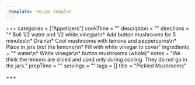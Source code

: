 ```yaml
---
_template: recipe_temples
---
```




+++
categories = ["Appetizers"]
cookTime = ""
description = ""
directions = "* Boil 1/2 water and 1/2 white vinegar\n* Add button mushrooms for 5 minutes\n* Drain\n* Cool mushrooms with lemons and peppercorns\n* Place in jars (not the lemons)\n* Fill with white vinegar to cover"
ingredients = "* water\n* White vinegar\n* button mushrooms (whole)"
notes = "We think the lemons are sliced and used only during cooling. They do not go in the jars."
prepTime = ""
servings = ""
tags = []
title = "Pickled Mushrooms"

+++
